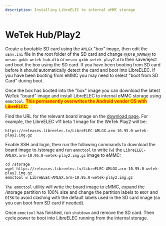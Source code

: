 ```yaml
---
description: Installing LibreELEC to internal eMMC storage
---
```


# WeTek Hub/Play2

Create a bootable SD card using the `AMLGX` "box" image, then edit the `uEnv.ini` file in the root folder of the SD card and change `@@DTB_NAME@@` to `meson-gxbb-wetek-hub.dtb` or `meson-gxbb-wetek-play2.dtb` then save/eject and boot the box using the SD card. If you have been booting from SD card before it should automatically detect the card and boot into LibreELEC. If you have been booting from eMMC you may need to select "boot from SD Card" during boot.

Once the box has booted into the "box" image you can download the latest WeTek "board" image and install LibreELEC to internal eMMC storage using `emmctool`. <mark style="color:red;">**This permanently overwrites the Android vendor OS with LibreELEC.**</mark>

Find the URL for the relevant board image on the [download page](https://libreelec.tv/downloads/amlogic/). For example, the LibreELEC v11 beta 1 image for the WeTek Play2 will be:

```
https://releases.libreelec.tv/LibreELEC-AMLGX.arm-10.95.0-wetek-play2.img.gz
```

Enable SSH and login, then run the following commands to download the board image to /storage and run `emmctool` to write (`w`) the `LibreELEC-AMLGX.arm-10.95.0-wetek-play2.img.gz` image to eMMC:

```
cd /storage
wget https://releases.libreelec.tv/LibreELEC-AMLGX.arm-10.95.0-wetek-play2.img.gz
emmctool w LibreELEC-AMLGX.arm-10.95.0-wetek-play2.img.gz
```

`The emmctool` utility will write the board image to eMMC, expand the /storage partition to 100% size and change the partition labels to `BOOT` and `DISK` to avoid clashing with the default labels used in the SD card image (so you can boot from SD card if needed).

Once `emmctool` has finished, run `shutdown` and remove the SD card. Then cycle power to boot into LibreELEC running from the internal storage.

